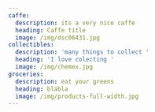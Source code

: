 ```yaml
---
caffe:
  description: its a very nice caffe
  heading: Caffe title
  image: /img/dsc06431.jpg
collectibles:
  description: 'many things to collect '
  heading: 'I love colecting '
  image: /img/chemex.jpg
groceries:
  description: eat your greens
  heading: blabla
  image: /img/products-full-width.jpg
---
```


